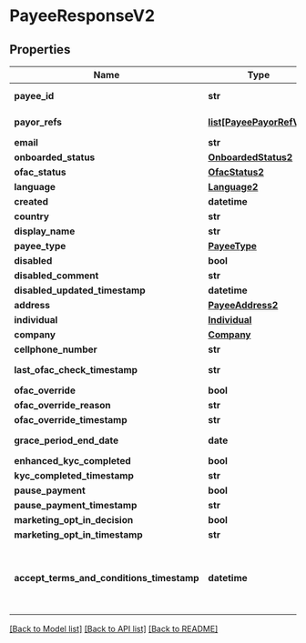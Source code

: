 # PayeeResponseV2

## Properties
Name | Type | Description | Notes
------------ | ------------- | ------------- | -------------
**payee_id** | **str** |  | [optional] [readonly] 
**payor_refs** | [**list[PayeePayorRefV2]**](PayeePayorRefV2.md) |  | [optional] [readonly] 
**email** | **str** |  | [optional] 
**onboarded_status** | [**OnboardedStatus2**](OnboardedStatus2.md) |  | [optional] 
**ofac_status** | [**OfacStatus2**](OfacStatus2.md) |  | [optional] 
**language** | [**Language2**](Language2.md) |  | [optional] 
**created** | **datetime** |  | [optional] 
**country** | **str** |  | [optional] 
**display_name** | **str** |  | [optional] 
**payee_type** | [**PayeeType**](PayeeType.md) |  | [optional] 
**disabled** | **bool** |  | [optional] 
**disabled_comment** | **str** |  | [optional] 
**disabled_updated_timestamp** | **datetime** |  | [optional] 
**address** | [**PayeeAddress2**](PayeeAddress2.md) |  | [optional] 
**individual** | [**Individual**](Individual.md) |  | [optional] 
**company** | [**Company**](Company.md) |  | [optional] 
**cellphone_number** | **str** |  | [optional] 
**last_ofac_check_timestamp** | **str** |  | [optional] [readonly] 
**ofac_override** | **bool** |  | [optional] 
**ofac_override_reason** | **str** |  | [optional] 
**ofac_override_timestamp** | **str** |  | [optional] 
**grace_period_end_date** | **date** |  | [optional] [readonly] 
**enhanced_kyc_completed** | **bool** |  | [optional] 
**kyc_completed_timestamp** | **str** |  | [optional] 
**pause_payment** | **bool** |  | [optional] 
**pause_payment_timestamp** | **str** |  | [optional] 
**marketing_opt_in_decision** | **bool** |  | [optional] 
**marketing_opt_in_timestamp** | **str** |  | [optional] 
**accept_terms_and_conditions_timestamp** | **datetime** | The timestamp when the payee last accepted T&amp;Cs | [optional] [readonly] 

[[Back to Model list]](../README.md#documentation-for-models) [[Back to API list]](../README.md#documentation-for-api-endpoints) [[Back to README]](../README.md)



